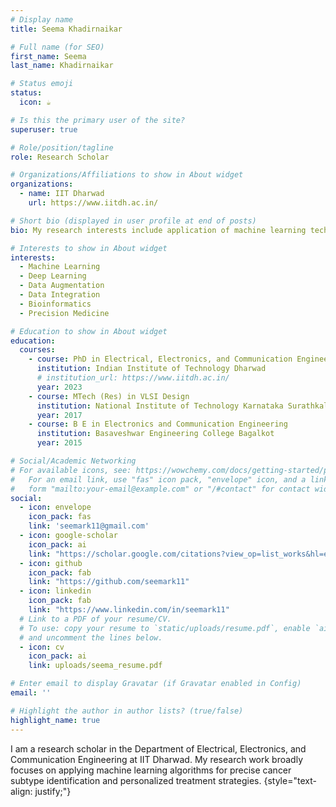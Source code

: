 ```yaml
---
# Display name
title: Seema Khadirnaikar

# Full name (for SEO)
first_name: Seema
last_name: Khadirnaikar

# Status emoji
status:
  icon: ☕️

# Is this the primary user of the site?
superuser: true

# Role/position/tagline
role: Research Scholar

# Organizations/Affiliations to show in About widget
organizations:
  - name: IIT Dharwad
    url: https://www.iitdh.ac.in/

# Short bio (displayed in user profile at end of posts)
bio: My research interests include application of machine learning techniques to precision medicine.

# Interests to show in About widget
interests:
  - Machine Learning
  - Deep Learning
  - Data Augmentation
  - Data Integration
  - Bioinformatics
  - Precision Medicine

# Education to show in About widget
education:
  courses:
    - course: PhD in Electrical, Electronics, and Communication Engineering
      institution: Indian Institute of Technology Dharwad
      # institution_url: https://www.iitdh.ac.in/
      year: 2023
    - course: MTech (Res) in VLSI Design
      institution: National Institute of Technology Karnataka Surathkal
      year: 2017
    - course: B E in Electronics and Communication Engineering
      institution: Basaveshwar Engineering College Bagalkot
      year: 2015

# Social/Academic Networking
# For available icons, see: https://wowchemy.com/docs/getting-started/page-builder/#icons
#   For an email link, use "fas" icon pack, "envelope" icon, and a link in the
#   form "mailto:your-email@example.com" or "/#contact" for contact widget.
social:
  - icon: envelope
    icon_pack: fas
    link: 'seemark11@gmail.com'
  - icon: google-scholar 
    icon_pack: ai
    link: "https://scholar.google.com/citations?view_op=list_works&hl=en&hl=en&user=fC0VWIUAAAAJ"
  - icon: github
    icon_pack: fab
    link: "https://github.com/seemark11"
  - icon: linkedin
    icon_pack: fab
    link: "https://www.linkedin.com/in/seemark11"
  # Link to a PDF of your resume/CV.
  # To use: copy your resume to `static/uploads/resume.pdf`, enable `ai` icons in `params.yaml`,
  # and uncomment the lines below.
  - icon: cv
    icon_pack: ai
    link: uploads/seema_resume.pdf

# Enter email to display Gravatar (if Gravatar enabled in Config)
email: ''

# Highlight the author in author lists? (true/false)
highlight_name: true
---
```


I am a research scholar in the Department of Electrical, Electronics, and Communication Engineering at IIT Dharwad. My research work broadly focuses on applying machine learning algorithms for precise cancer subtype identification and personalized treatment strategies. 
{style="text-align: justify;"}
